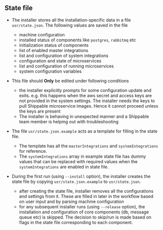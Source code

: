 ## State file

- The installer stores all the installation-specific data in a file `usr/state.json`. The following values are saved in the file
  - machine configuration
  - installed status of components like `postgres`, `rabbitmq` etc
  - initialization status of components
  - list of enabled master integrations
  - list and configuration of system integrations
  - configuration and state of microservices 
  - list and configuration of running microservices
  - system configuration variables

- This file should **Only** be edited under following conditions  
  - the installer explicitly prompts for some configuration update and exits. e.g. this happens when the aws secret and access keys are
    not provided in the system settings. The installer needs the keys to pull Shippable microservice images. Hence it cannot proceed
    unless the keys are present
  - The installer is behaving in unexpected manner and a Shippable team member is helping out with troubleshooting

- The file `usr/state.json.example` acts as a template for filling in the state file.
  - The template has all the `masterIntegrations` and `systemIntegrations` for reference.
  - The `systemIntegrations` array in example state file has dummy values that can be replaced with
required values when the `systemIntegrations` are enabled in state file.

- During the first run (using `--install` option), the installer creates the state file by copying `usr/state.json.example` to `usr/state.json`.
  - after creating the state file, installer removes all the configurations and settings from it. These are filled in later in the workflow 
    based on user input and by parsing machine configuration 
  - for any subsequent installer runs (using `--release` option), the installation and configuration of core components (db, message queue etc)
    is skipped. The decision to skip/run is made based on flags in the state file corresponding to each component.
